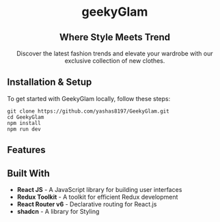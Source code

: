 <div align="center">
    <h1 align="center">geekyGlam</h1>
    <h2 align="center">Where Style Meets Trend</h2>
    <p align="center">Discover the latest fashion trends and elevate your wardrobe with our exclusive collection of new clothes.</p>
</div>

## **Installation & Setup**

To get started with GeekyGlam locally, follow these steps:

    git clone https://github.com/yashas8197/GeekyGlam.git
    cd GeekyGlam
    npm install
    npm run dev

## **Features**

## **Built With**

- **React JS** - A JavaScript library for building user interfaces
- **Redux Toolkit** - A toolkit for efficient Redux development
- **React Router v6** - Declarative routing for React.js
- **shadcn** - A library for Styling
